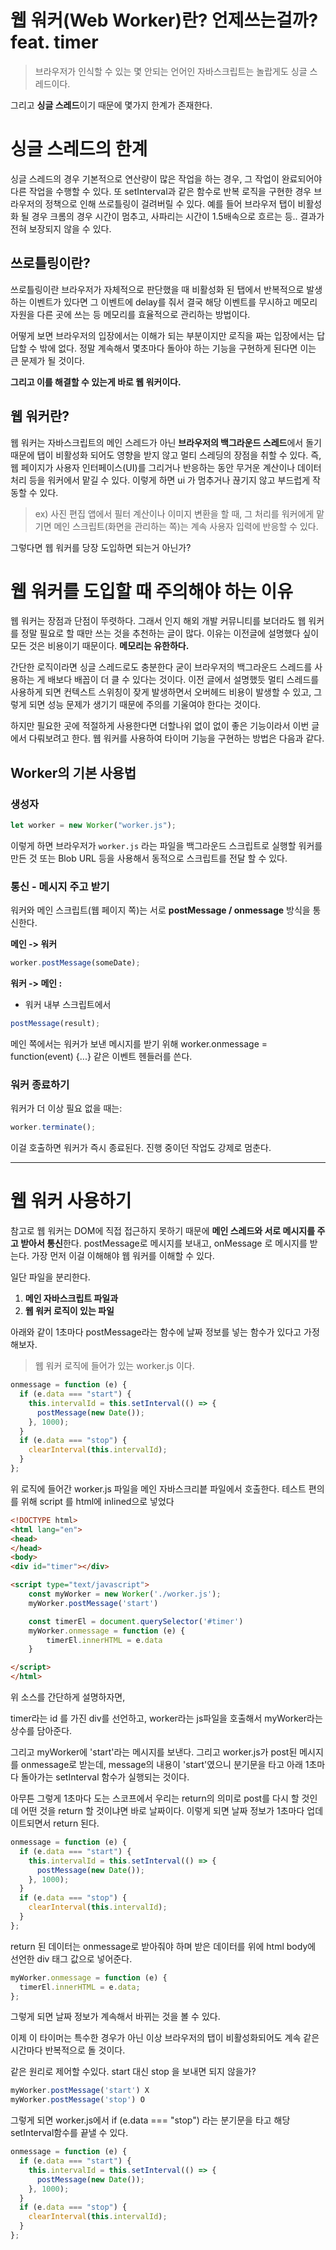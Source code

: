 # 웹 워커(Web Worker)란? 언제쓰는걸까? feat. timer

> 브라우저가 인식할 수 있는 몇 안되는 언어인 자바스크립트는 놀랍게도 싱글 스레드이다.

그리고 **싱글 스레드**이기 때문에 몇가지 한계가 존재한다.

# 싱글 스레드의 한계

싱글 스레드의 경우 기본적으로 연산량이 많은 작업을 하는 경우, 그 작업이 완료되어야 다른 작업을 수행할 수 있다.
또 setInterval과 같은 함수로 반복 로직을 구현한 경우 브라우저의 정책으로 인해 쓰로틀링이 걸려버릴 수 있다. 예를 들어 브라우저 탭이 비활성화 될 경우 크롬의 경우 시간이 멈추고, 사파리는 시간이 1.5배속으로 흐르는 등.. 결과가 전혀 보장되지 않을 수 있다.

## 쓰로틀링이란?

쓰로틀링이란 브라우저가 자체적으로 판단했을 때 비활성화 된 탭에서 반복적으로 발생하는 이벤트가 있다면 그 이벤트에 delay를 줘서 결국 해당 이벤트를 무시하고 메모리 자원을 다른 곳에 쓰는 등 메모리를 효율적으로 관리하는 방법이다.

어떻게 보면 브라우저의 입장에서는 이해가 되는 부분이지만 로직을 짜는 입장에서는 답답할 수 밖에 없다. 정말 계속해서 몇초마다 돌아야 하는 기능을 구현하게 된다면 이는 큰 문제가 될 것이다.

**그리고 이를 해결할 수 있는게 바로 웹 워커이다.**

## 웹 워커란?

웹 워커는 자바스크립트의 메인 스레드가 아닌 **브라우저의 백그라운드 스레드**에서 돌기 때문에 탭이 비활성화 되어도 영향을 받지 않고 멀티 스레딩의 장점을 취할 수 있다.
즉, 웹 페이지가 사용자 인터페이스(UI)를 그리거나 반응하는 동안 무거운 계산이나 데이터 처리 등을 워커에서 맡길 수 있다. 이렇게 하면 ui 가 멈추거나 끊기지 않고 부드럽게 작동할 수 있다.

> ex) 사진 편집 앱에서 필터 계산이나 이미지 변환을 할 때, 그 처리를 워커에게 맡기면 메인 스크립트(화면을 관리하는 쪽)는 계속 사용자 입력에 반응할 수 있다.

그렇다면 웹 워커를 당장 도입하면 되는거 아닌가?

# 웹 워커를 도입할 때 주의해야 하는 이유

웹 워커는 장점과 단점이 뚜렷하다. 그래서 인지 해외 개발 커뮤니티를 보더라도 웹 워커를 정말 필요로 할 때만 쓰는 것을 추천하는 글이 많다. 이유는 이전글에 설명했다 싶이 모든 것은 비용이기 때문이다. **메모리는 유한하다.**

간단한 로직이라면 싱글 스레드로도 충분한다 굳이 브라우저의 백그라운드 스레드를 사용하는 게 배보다 배꼽이 더 클 수 있다는 것이다. 이전 글에서 설명했듯 멀티 스레드를 사용하게 되면 컨텍스트 스위칭이 잦게 발생하면서 오버헤드 비용이 발생할 수 있고, 그렇게 되면 성능 문제가 생기기 때문에 주의를 기울여야 한다는 것이다.

하지만 필요한 곳에 적절하게 사용한다면 더할나위 없이 없이 좋은 기능이라서 이번 글에서 다뤄보려고 한다. 웹 워커를 사용하여 타이머 기능을 구현하는 방법은 다음과 같다.

## Worker의 기본 사용법

### 생성자

```js
let worker = new Worker("worker.js");
```

이렇게 하면 브라우저가 `worker.js` 라는 파일을 백그라운드 스크립트로 실행할 워커를 만든 것 또는 Blob URL 등을 사용해서 동적으로 스크립트를 전달 할 수 있다.

### 통신 - 메시지 주고 받기

워커와 메인 스크립트(웹 페이지 쪽)는 서로 **postMessage / onmessage**
방식을 통신한다.

**메인 -> 워커**

```js
worker.postMessage(someDate);
```

**워커 -> 메인 :**

- 워커 내부 스크립트에서

```js
postMessage(result);
```

메인 쪽에서는 워커가 보낸 메시지를 받기 위해 worker.onmessage = function(event) {...} 같은 이벤트 헨들러를 쓴다.

### 워커 종료하기

워커가 더 이상 필요 없을 때는:

```js
worker.terminate();
```

이걸 호출하면 워커가 즉시 종료된다. 진행 중이던 작업도 강제로 멈춘다.

---

# 웹 워커 사용하기

참고로 웹 워커는 DOM에 직접 접근하지 못하기 때문에 **메인 스레드와 서로 메시지를 주고 받아서 통신**한다. postMessage로 메시지를 보내고, onMessage 로 메시지를 받는다. 가장 먼저 이걸 이해해야 웹 워커를 이해할 수 있다.

일단 파일을 분리한다.

1. **메인 자바스크립트 파일과**
2. **웹 워커 로직이 있는 파일**

아래와 같이 1초마다 postMessage라는 함수에 날짜 정보를 넣는 함수가 있다고 가정해보자.

> 웹 워커 로직에 들어가 있는 worker.js 이다.

```js
onmessage = function (e) {
  if (e.data === "start") {
    this.intervalId = this.setInterval(() => {
      postMessage(new Date());
    }, 1000);
  }
  if (e.data === "stop") {
    clearInterval(this.intervalId);
  }
};
```

위 로직에 들어간 worker.js 파일을 메인 자바스크리븥 파일에서 호출한다. 테스트 편의를 위해 script 를 html에 inlined으로 넣었다

```html
<!DOCTYPE html>
<html lang="en">
<head>
</head>
<body>
<div id="timer"></div>

<script type="text/javascript">
    const myWorker = new Worker('./worker.js');
    myWorker.postMessage('start')

    const timerEl = document.querySelector('#timer')
    myWorker.onmessage = function (e) {
        timerEl.innerHTML = e.data
    }

</script>
</html>

```

위 소스를 간단하게 설명하자면,

timer라는 id 를 가진 div를 선언하고, worker라는 js파일을 호출해서 myWorker라는 상수를 담아준다.

그리고 myWorker에 'start'라는 메시지를 보낸다. 그리고 worker.js가 post된 메시지를 onmessage로 받는데, message의 내용이 'start'였으니 분기문을 타고 아래 1초마다 돌아가는 setInterval 함수가 실행되는 것이다.

아무튼 그렇게 1초마다 도는 스코프에서 우리는 return의 의미로 post를 다시 할 것인데 어떤 것을 return 할 것이냐면 바로 날짜이다. 이렇게 되면 날짜 정보가 1초마다 업데이트되면서 return 된다.

```js
onmessage = function (e) {
  if (e.data === "start") {
    this.intervalId = this.setInterval(() => {
      postMessage(new Date());
    }, 1000);
  }
  if (e.data === "stop") {
    clearInterval(this.intervalId);
  }
};
```

return 된 데이터는 onmessage로 받아줘야 하며 받은 데이터를 위에 html body에 선언한 div 태그 값으로 넣어준다.

```js
myWorker.onmessage = function (e) {
  timerEl.innerHTML = e.data;
};
```

그렇게 되면 날짜 정보가 계속해서 바뀌는 것을 볼 수 있다.

이제 이 타이머는 특수한 경우가 아닌 이상 브라우저의 탭이 비활성화되어도 계속 같은 시간마다 반복적으로 돌 것이다.

같은 원리로 제어할 수있다. start 대신 stop 을 보내면 되지 않을가?

```js
myWorker.postMessage('start') X
myWorker.postMessage('stop') O
```

그렇게 되면 worker.js에서 if (e.data === "stop") 라는 분기문을 타고 해당 setInterval함수를 끝낼 수 있다.

```js
onmessage = function (e) {
  if (e.data === "start") {
    this.intervalId = this.setInterval(() => {
      postMessage(new Date());
    }, 1000);
  }
  if (e.data === "stop") {
    clearInterval(this.intervalId);
  }
};
```
